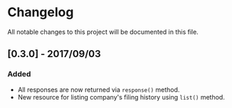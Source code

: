 # Changelog
All notable changes to this project will be documented in this file.

## [0.3.0] - 2017/09/03

### Added
 - All responses are now returned via `response()` method.
 - New resource for listing company's filing history using `list()` method.